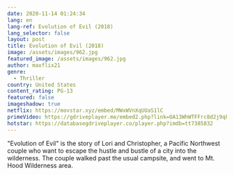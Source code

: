 ```yaml
---
date: 2020-11-14 01:24:34
lang: en
lang-ref: Evolution of Evil (2018)
lang_selector: false
layout: post
title: Evolution of Evil (2018)
image: /assets/images/962.jpg
featured_image: /assets/images/962.jpg
author: maxflix21
genre:
  - Thriller
country: United States
content_rating: PG-13
featured: false
imageshadow: true
netflix: https://movstar.xyz/embed/MWxWVnXqUUaS1lC
primeVideo: https://gdriveplayer.me/embed2.php?link=OA13WhWTFFrc8d2j9qkEhA4IEs3WjybnPhTuda53oBWirGR8hbiowqHKRJpt0KzlwiMcQTbNes6uBpw8iKCbu%252FS95F22ufbjpmNb5m50rGFv%252B7vWERowC58%252BZnzdGU8qWpJPJ4mzNvZvbuP9mhjUfSDgkmhHxB%252BTQSkLVkbKAon9p5ZRlt1VAe4BUDk5fVqdY%253D
hotstar: https://databasegdriveplayer.co/player.php?imdb=tt7385832
---
```

"Evolution of Evil" is the story of Lori and Christopher, a Pacific Northwest couple who want to escape the hustle and bustle of a city into the wilderness. The couple walked past the usual campsite, and went to Mt. Hood Wilderness area.
